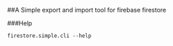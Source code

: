 ##A Simple export and import tool for firebase firestore


###Help
```
firestore.simple.cli --help
```